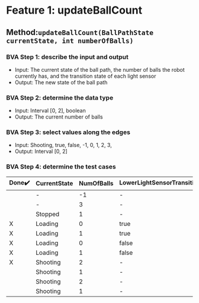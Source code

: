 # Feature 1: updateBallCount

## Method:`updateBallCount(BallPathState currentState, int numberOfBalls)`

### BVA Step 1: describe the input and output

* Input: The current state of the ball path, the number of balls the robot currently has, and the transition state of each light sensor
* Output: The new state of the ball path

### BVA Step 2: determine the data type

* Input: Interval [0, 2], boolean
* Output: The current number of balls

### BVA Step 3: select values along the edges

* Input: Shooting, true, false, -1, 0, 1, 2, 3,
* Output: Interval [0, 2]

### BVA Step 4: determine the test cases


| Done:heavy_check_mark: | CurrentState | NumOfBalls | LowerLightSensorTransitioned:pencil2: | ShooterLightSensorTransitioned:pencil2: | *NewNumBalls* | *Exception*     |
| ------------------------ | :------------- | ------------ | --------------------------------------- | ----------------------------------------- | --------------- | :---------------- |
|                        | -            | -1         | -                                     | -                                       | -             | IllegalArgument |
|                        | -            | 3          | -                                     | -                                       | -             | IllegalArgument |
|                        | Stopped      | 1          | -                                     | -                                       | 1             | -               |
| X                      | Loading      | 0          | true                                  | -                                       | 1             | -               |
| X                      | Loading      | 1          | true                                  | -                                       | 2             | -               |
| X                      | Loading      | 0          | false                                 | -                                       | 0             | -               |
| X                      | Loading      | 1          | false                                 | -                                       | 1             | -               |
| X                      | Shooting     | 2          | -                                     | true                                    | 1             | -               |
|                        | Shooting     | 1          | -                                     | true                                    | 0             | -               |
|                        | Shooting     | 2          | -                                     | false                                   | 2             | -               |
|                        | Shooting     | 1          | -                                     | false                                   | 1             | -               |
